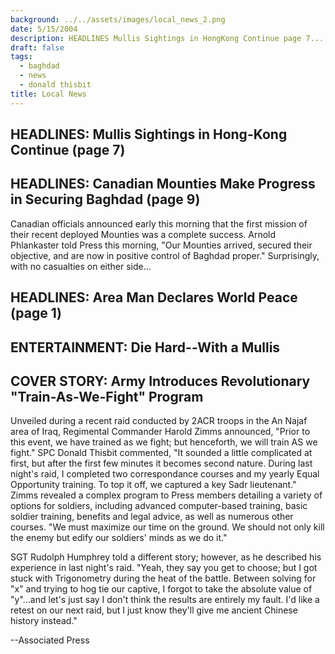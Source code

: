 ```yaml
---
background: ../../assets/images/local_news_2.png
date: 5/15/2004
description: HEADLINES Mullis Sightings in HongKong Continue page 7...
draft: false
tags:
  - baghdad
  - news
  - donald thisbit
title: Local News
---
```


## HEADLINES: Mullis Sightings in Hong-Kong Continue (page 7)

## HEADLINES: Canadian Mounties Make Progress in Securing Baghdad (page 9)

Canadian officials announced early this morning that the first mission of their recent deployed Mounties was a complete success. Arnold Phlankaster told Press this morning, "Our Mounties arrived, secured their objective, and are now in positive control of Baghdad proper." Surprisingly, with no casualties on either side...

## HEADLINES: Area Man Declares World Peace (page 1)

## ENTERTAINMENT: Die Hard--With a Mullis

## COVER STORY: Army Introduces Revolutionary "Train-As-We-Fight" Program

Unveiled during a recent raid conducted by 2ACR troops in the An Najaf area of Iraq, Regimental Commander Harold Zimms announced, "Prior to this event, we have trained as we fight; but henceforth, we will train AS we fight." SPC Donald Thisbit commented, "It sounded a little complicated at first, but after the first few minutes it becomes second nature. During last night's raid, I completed two correspondance courses and my yearly Equal Opportunity training. To top it off, we captured a key Sadr lieutenant." Zimms revealed a complex program to Press members detailing a variety of options for soldiers, including advanced computer-based training, basic soldier training, benefits and legal advice, as well as numerous other courses. "We must maximize our time on the ground. We should not only kill the enemy but edify our soldiers' minds as we do it."

SGT Rudolph Humphrey told a different story; however, as he described his experience in last night's raid. "Yeah, they say you get to choose; but I got stuck with Trigonometry during the heat of the battle. Between solving for "x" and trying to hog tie our captive, I forgot to take the absolute value of "y"...and let's just say I don't think the results are entirely my fault. I'd like a retest on our next raid, but I just know they'll give me ancient Chinese history instead."

\--Associated Press
